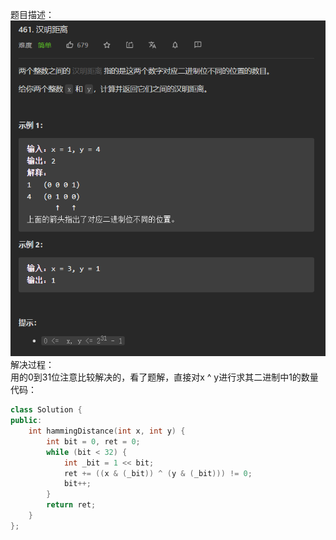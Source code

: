 题目描述：  
![image](/basical/IQ/image/image28.png)  
解决过程：  
用的0到31位注意比较解决的，看了题解，直接对x ^ y进行求其二进制中1的数量  
代码：  
```cpp
class Solution {
public:
    int hammingDistance(int x, int y) {
        int bit = 0, ret = 0;
        while (bit < 32) {
            int _bit = 1 << bit;
            ret += ((x & (_bit)) ^ (y & (_bit))) != 0;
            bit++;
        }
        return ret;
    }
};
```